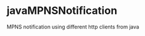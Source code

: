 javaMPNSNotification
====================

MPNS notification using different http clients from java
